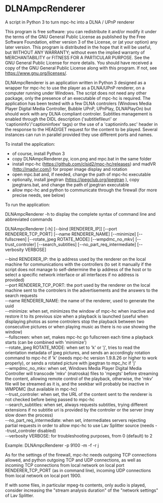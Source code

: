 # DLNAmpcRenderer
A script in Python 3 to turn mpc-hc into a DLNA / UPnP renderer 

This program is free software: you can redistribute it and/or modify it under the terms of the GNU General Public License as published by the Free Software Foundation, either version 3 of the License, or (at your option) any later version. This program is distributed in the hope that it will be useful, but WITHOUT ANY WARRANTY; without even the implied warranty of MERCHANTABILITY or FITNESS FOR A PARTICULAR PURPOSE. See the GNU General Public License for more details. You should have received a copy of the GNU General Public License along with this program. If not, see https://www.gnu.org/licenses/.

DLNAmpcRenderer is an application written in Python 3 designed as a wrapper for mpc-hc to use the player as a DLNA/UPnP renderer, on a computer running under Windows. The script does not need any other package, only the presence of an executable of mpc-hc is required. The application has been tested with a few DLNA controlers (Windows Media Player Digital Media Controller, Bubble UPnP, UPnPlay, DLNAPlayOn) but should work with any DLNA compliant controler. Subtitles management is enabled through the DIDL description ('subtitlefileuri' or 'captioninfo'/'captioninfoex' tags) or the use of a 'captioninfo.sec' header in the response to the HEAD/GET request for the content to be played. Several instances can run in parallel provided they use different ports and names.

To install the application:

  - of course, install Python 3
  - copy DLNAmpcRenderer.py, icon.png and mpc.bat in the same folder
  - install mpc-hc (https://github.com/clsid2/mpc-hc/releases) and madVR (http://madvr.com/) for proper image display and rotation
  - open mpc.bat and, if needed, change the path of mpc-hc executable
  - optionally, install jpegtran (https://jpegclub.org/jpegtran ), copy jpegtrans.bat, and change the path of jpegtran executable
  - allow mpc-hc and python to communicate through the firewall (for more precise needs, see below)

To run the application:

DLNAmpcRenderer -h to display the complete syntax of command line and abbreviated commands

DLNAmpcRenderer [-h] [--bind [RENDERER_IP]] [--port RENDERER_TCP_PORT] [--name RENDERER_NAME] [--minimize] [--fullscreen] [--rotate_jpeg ROTATE_MODE] [--wmpdmc_no_mkv] [--trust_controler] [--search_subtitles] [--no_part_req_intermediate] [--verbosity VERBOSE]

--bind RENDERER_IP: the ip address used by the renderer on the local machine for communications with the controllers (to set it manually if the script does not manage to self-determine the ip address of the host or to select a specific network interface or all interfaces if no address is provided)  
--port RENDERER_TCP_PORT: the port used by the renderer on the local machine sent to the controlers in the advertisements and the answers to the search requests  
--name RENDERER_NAME: the name of the renderer, used to generate the uuid  
--minimize: when set, minimizes the window of mpc-hc when inactive and restore it to its previous size when a playback is launched (useful when displaying photos as some controlers stop the playback between two consecutive pictures or when playing music as there is no use showing the window)  
--fullscreen: when set, makes mpc-hc go fullscreen each time a playback starts (can be combined with 'minimize')  
--rotate_jpeg ROTATE_MODE: when set to 'k' or 'j', tries to read the orientation metadata of jpeg pictures, and sends an accordingly rotation command to mpc-hc if 'k' (needs mpc-hc version 1.9.8.26 or higher to work properly), or sends a rotated picture with jpegtran to mpc_hc if 'j'  
--wmpdmc_no_mkv: when set, Windows Media Player Digital Media Controller will transcode 'mkv' (matroska) files to 'mpegts' before streaming the content, allowing remote control of the playback, otherwise, the 'mkv' file will be streamed as it is, and the seekbar will probably be inactive in WMPDMC (but available in mpc-hc)  
--trust_controler: when set, the URL of the content sent to the renderer is not checked before being passed to mpc-hc  
--search_subtitles: when set, always requests subtitles, trying different extensions if no subtitle uri is provided by the controler or the server (may slow down the process)  
--no_part_req_intermediate: when set, intermediates servers rejecting partial requests in order to allow mpc-hc to use Lav Splitter source (needs --trust_controler disabled)  
--verbosity VERBOSE: for troubleshooting purposes, from 0 (default) to 2  

Example: DLNAmpcRenderer -p 9100 -m -f -r j

As for the settings of the firewall, mpc-hc needs outgoing TCP connections allowed, and python outgoing TCP and UDP connections, as well as incoming TCP connections from local network on local port RENDERER_TCP_PORT (as in command line), incoming UDP connections from local network on local port 1900.

If with some files, in particular mpeg-ts contents, only audio is played, consider increasing the "stream analysis duration" of the "network settings" of Lav Splitter.
